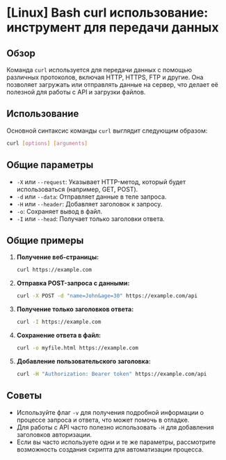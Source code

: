 # [Linux] Bash curl использование: инструмент для передачи данных

## Обзор
Команда `curl` используется для передачи данных с помощью различных протоколов, включая HTTP, HTTPS, FTP и другие. Она позволяет загружать или отправлять данные на сервер, что делает её полезной для работы с API и загрузки файлов.

## Использование
Основной синтаксис команды `curl` выглядит следующим образом:

```bash
curl [options] [arguments]
```

## Общие параметры
- `-X` или `--request`: Указывает HTTP-метод, который будет использоваться (например, GET, POST).
- `-d` или `--data`: Отправляет данные в теле запроса.
- `-H` или `--header`: Добавляет заголовок к запросу.
- `-o`: Сохраняет вывод в файл.
- `-I` или `--head`: Получает только заголовки ответа.

## Общие примеры
1. **Получение веб-страницы:**
   ```bash
   curl https://example.com
   ```

2. **Отправка POST-запроса с данными:**
   ```bash
   curl -X POST -d "name=John&age=30" https://example.com/api
   ```

3. **Получение только заголовков ответа:**
   ```bash
   curl -I https://example.com
   ```

4. **Сохранение ответа в файл:**
   ```bash
   curl -o myfile.html https://example.com
   ```

5. **Добавление пользовательского заголовка:**
   ```bash
   curl -H "Authorization: Bearer token" https://example.com/api
   ```

## Советы
- Используйте флаг `-v` для получения подробной информации о процессе запроса и ответа, что может помочь в отладке.
- Для работы с API часто полезно использовать `-H` для добавления заголовков авторизации.
- Если вы часто используете одни и те же параметры, рассмотрите возможность создания скрипта для автоматизации процесса.